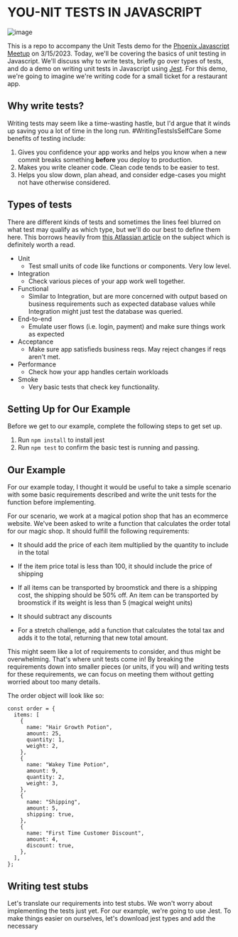 # YOU-NIT TESTS IN JAVASCRIPT
![image](https://user-images.githubusercontent.com/35410313/220239783-0f56222b-09f1-45a6-ac3d-98dc983c9816.png)

This is a repo to accompany the Unit Tests demo for the [Phoenix Javascript Meetup](https://www.meetup.com/phoenix-javascript/events/291064279/) on 3/15/2023. Today, we'll be covering the basics of unit testing in Javascript. We'll discuss why to write tests, briefly go over types of tests, and do a demo on writing unit tests in Javascript using [Jest](https://jestjs.io). For this demo, we're going to imagine we're writing code for a small ticket for a restaurant app.

## Why write tests?

Writing tests may seem like a time-wasting hastle, but I'd argue that it winds up saving you a lot of time in the long run. #WritingTestsIsSelfCare Some benefits of testing include:

1. Gives you confidence your app works and helps you know when a new commit breaks something **before** you deploy to production.
2. Makes you write cleaner code. Clean code tends to be easier to test.
3. Helps you slow down, plan ahead, and consider edge-cases you might not have otherwise considered.

## Types of tests

There are different kinds of tests and sometimes the lines feel blurred on what test may qualify as which type, but we'll do our best to define them here. This borrows heavily from [this Atlassian article](https://www.atlassian.com/continuous-delivery/software-testing/types-of-software-testing) on the subject which is definitely worth a read.

- Unit
  - Test small units of code like functions or components. Very low level.
- Integration
  - Check various pieces of your app work well together.
- Functional
  - Similar to Integration, but are more concerned with output based on business requirements such as expected database values while Integration might just test the database was queried.
- End-to-end
  - Emulate user flows (i.e. login, payment) and make sure things work as expected
- Acceptance
  - Make sure app satisfieds business reqs. May reject changes if reqs aren't met.
- Performance
  - Check how your app handles certain workloads
- Smoke
  - Very basic tests that check key functionality.

## Setting Up for Our Example

Before we get to our example, complete the following steps to get set up.

1. Run `npm install` to install jest
2. Run `npm test` to confirm the basic test is running and passing.

## Our Example

For our example today, I thought it would be useful to take a simple scenario with some basic requirements described and write the unit tests for the function before implementing.

For our scenario, we work at a magical potion shop that has an ecommerce website. We've been asked to write a function that calculates the order total for our magic shop. It should fulfill the following requirements:

- It should add the price of each item multiplied by the quantity to include in the total
- If the item price total is less than 100, it should include the price of shipping
- If all items can be transported by broomstick and there is a shipping cost, the shipping should be 50% off. An item can be transported by broomstick if its weight is less than 5 (magical weight units)
- It should subtract any discounts

- For a stretch challenge, add a function that calculates the total tax and adds it to the total, returning that new total amount.

This might seem like a lot of requirements to consider, and thus might be overwhelming. That's where unit tests come in! By breaking the requirements down into smaller pieces (or units, if you wil) and writing tests for these requirements, we can focus on meeting them without getting worried about too many details.

The order object will look like so:

```
const order = {
  items: [
    {
      name: "Hair Growth Potion",
      amount: 25,
      quantity: 1,
      weight: 2,
    },
    {
      name: "Wakey Time Potion",
      amount: 9,
      quantity: 2,
      weight: 3,
    },
    {
      name: "Shipping",
      amount: 5,
      shipping: true,
    },
    {
      name: "First Time Customer Discount",
      amount: 4,
      discount: true,
    },
  ],
};
```

## Writing test stubs

Let's translate our requirements into test stubs. We won't worry about implementing the tests just yet. For our example, we're going to use Jest. To make things easier on ourselves, let's download jest types and add the necessary
